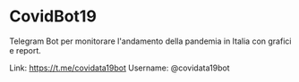 # CovidBot19
Telegram Bot per monitorare l'andamento della pandemia in Italia con grafici e report.

Link: https://t.me/covidata19bot
Username: @covidata19bot
